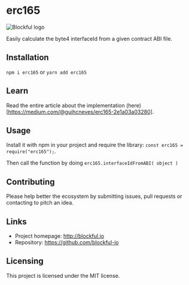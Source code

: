 # erc165

![Blockful logo](https://avatars.githubusercontent.com/u/107982496?s=200&v=4)

Easily calculate the byte4 interfaceId from a given contract ABI file.

## Installation

```npm i erc165```
or
```yarn add erc165```


## Learn

Read the entire article about the implementation (here)[https://medium.com/@guihcneves/erc165-2e1a03a03280].

## Usage

Install it with npm in your project and require the library:
```const erc165 = require("erc165");```.

Then call the function by doing
```erc165.interfaceIdFromABI( object )```

## Contributing

Please help better the ecosystem by submitting issues, pull requests or contacting to pitch an idea.

## Links

- Project homepage: http://blockful.io
- Repository: https://github.com/blockful-io


## Licensing

This project is licensed under the MIT license.
